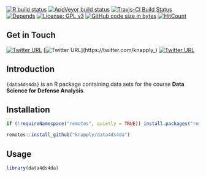 
<!-- README.md is generated from README.Rmd. Please edit that file -->

<!-- badges: start -->

[![R build
status](https://github.com/knapply/data4ds4da/workflows/R-CMD-check/badge.svg)](https://github.com/knapply/data4ds4da/actions?workflow=R-CMD-check)
[![AppVeyor build
status](https://ci.appveyor.com/api/projects/status/github/knapply/data4ds4da?branch=master&svg=true)](https://ci.appveyor.com/project/knapply/data4ds4da)
[![Travis-CI Build
Status](https://travis-ci.org/knapply/tweetio.svg?branch=master)](https://travis-ci.org/knapply/data4ds4da)
[![Depends](https://img.shields.io/badge/Depends-GNU_R%3E=3.2-blue.svg)](https://www.r-project.org/)
[![License: GPL
v3](https://img.shields.io/badge/License-GPLv3-blue.svg)](https://www.gnu.org/licenses/gpl-3.0)
[![GitHub code size in
bytes](https://img.shields.io/github/languages/code-size/knapply/data4ds4da.svg)](https://github.com/knapply/data4ds4da)
[![HitCount](http://hits.dwyl.io/knapply/data4ds4da.svg)](http://hits.dwyl.io/knapply/data4ds4da)
<!-- badges: end -->

## Get in Touch

[![Twitter
URL](https://img.shields.io/twitter/url/https/twitter.com/fold_left.svg?style=social&label=Follow%20%40ds4da)](https://twitter.com/ds4da)
[![Twitter
URL](https://img.shields.io/twitter/url/https/twitter.com/fold_left.svg?style=social&label=Follow%20%40knapply_)](https://twitter.com/knapply_)
[![Twitter
URL](https://img.shields.io/twitter/url/https/twitter.com/fold_left.svg?style=social&label=Follow%20%40cjcallag)](https://twitter.com/cjcallag)

## Introduction

`{data4ds4da}` is an R package containing data sets for the course
**Data Science for Defense Analysis**.

## Installation

``` r
if (!requireNamespace("remotes", quietly = TRUE)) install.packages("remotes")

remotes::install_github("knapply/data4ds4da")
```

## Usage

``` r
library(data4ds4da)
```
